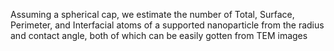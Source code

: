 Assuming a spherical cap, we estimate the number of Total, Surface, Perimeter, and Interfacial atoms of a supported nanoparticle
from the radius and contact angle, both of which can be easily gotten from TEM images
